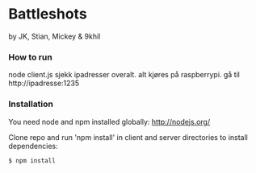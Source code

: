 # Battleshots
by JK, Stian, Mickey & 9khil


### How to run
node client.js
sjekk ipadresser overalt. alt kjøres på raspberrypi.
gå til http://ipadresse:1235

### Installation

You need node and npm installed globally: http://nodejs.org/

Clone repo and run 'npm install' in client and server directories to install dependencies:
```sh
$ npm install
```


